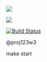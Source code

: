 <a href="https://codeclimate.com/github/NateVam7/project/maintainability"><img src="https://api.codeclimate.com/v1/badges/35381160b35fbbaf576b/maintainability" /></a>

<a href="https://codeclimate.com/github/NateVam7/project/test_coverage"><img src="https://api.codeclimate.com/v1/badges/35381160b35fbbaf576b/test_coverage" /></a>

[![Build Status](https://travis-ci.org/NateVam7/project.svg?branch=master)](https://travis-ci.org/NateVam7/project)

@proj123w3

make start


